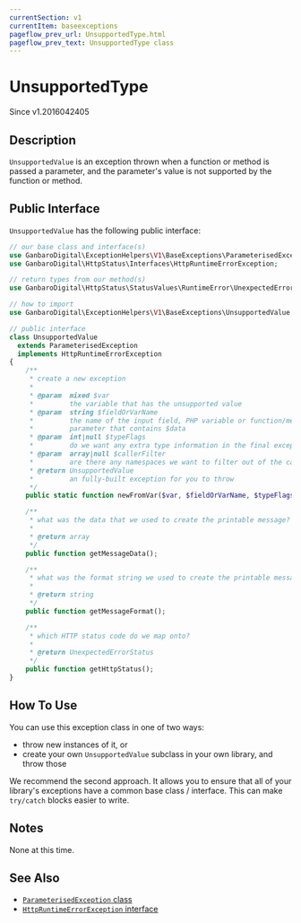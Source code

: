 ```yaml
---
currentSection: v1
currentItem: baseexceptions
pageflow_prev_url: UnsupportedType.html
pageflow_prev_text: UnsupportedType class
---
```


# UnsupportedType

<div class="callout info" markdown="1">
Since v1.2016042405
</div>

## Description

`UnsupportedValue` is an exception thrown when a function or method is passed a parameter, and the parameter's value is not supported by the function or method.

## Public Interface

`UnsupportedValue` has the following public interface:

```php
// our base class and interface(s)
use GanbaroDigital\ExceptionHelpers\V1\BaseExceptions\ParameterisedException;
use GanbaroDigital\HttpStatus\Interfaces\HttpRuntimeErrorException;

// return types from our method(s)
use GanbaroDigital\HttpStatus\StatusValues\RuntimeError\UnexpectedErrorStatus;

// how to import
use GanbaroDigital\ExceptionHelpers\V1\BaseExceptions\UnsupportedValue;

// public interface
class UnsupportedValue
  extends ParameterisedException
  implements HttpRuntimeErrorException
{
    /**
     * create a new exception
     *
     * @param  mixed $var
     *         the variable that has the unsupported value
     * @param  string $fieldOrVarName
     *         the name of the input field, PHP variable or function/method
     *         parameter that contains $data
     * @param  int|null $typeFlags
     *         do we want any extra type information in the final exception message?
     * @param  array|null $callerFilter
     *         are there any namespaces we want to filter out of the call stack?
     * @return UnsupportedValue
     *         an fully-built exception for you to throw
     */
    public static function newFromVar($var, $fieldOrVarName, $typeFlags = null, $callerFilter = null);

    /**
     * what was the data that we used to create the printable message?
     *
     * @return array
     */
    public function getMessageData();

    /**
     * what was the format string we used to create the printable message?
     *
     * @return string
     */
    public function getMessageFormat();

    /**
     * which HTTP status code do we map onto?
     *
     * @return UnexpectedErrorStatus
     */
    public function getHttpStatus();
}

```

## How To Use

You can use this exception class in one of two ways:

* throw new instances of it, or
* create your own `UnsupportedValue` subclass in your own library, and throw those

We recommend the second approach. It allows you to ensure that all of your library's exceptions have a common base class / interface. This can make `try/catch` blocks easier to write.

## Notes

None at this time.

## See Also

* [`ParameterisedException` class](ParameterisedException.html)
* [`HttpRuntimeErrorException` interface](http://ganbarodigital.github.io/php-http-status/reference/Interfaces/HttpRuntimeErrorException.html)
